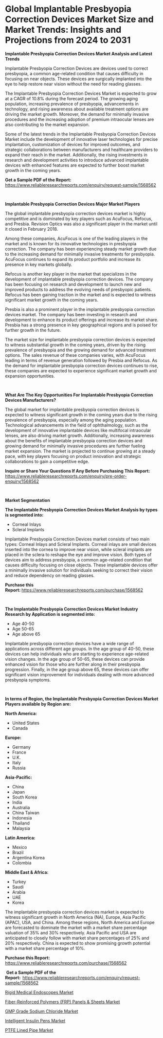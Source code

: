<p><h1>Global Implantable Presbyopia Correction Devices Market Size and Market Trends: Insights and Projections from 2024 to 2031</h1></p><p><strong>Implantable Presbyopia Correction Devices Market Analysis and Latest Trends</strong></p>
<p><p>Implantable Presbyopia Correction Devices are devices used to correct presbyopia, a common age-related condition that causes difficulty in focusing on near objects. These devices are surgically implanted into the eye to help restore near vision without the need for reading glasses.</p><p>The Implantable Presbyopia Correction Devices Market is expected to grow at a CAGR of 10.8% during the forecast period. The growing aging population, increasing prevalence of presbyopia, advancements in technology, and rising awareness about available treatment options are driving the market growth. Moreover, the demand for minimally invasive procedures and the increasing adoption of premium intraocular lenses are also contributing to the market expansion.</p><p>Some of the latest trends in the Implantable Presbyopia Correction Devices Market include the development of innovative laser technologies for precise implantation, customization of devices for improved outcomes, and strategic collaborations between manufacturers and healthcare providers to expand their reach in the market. Additionally, the rising investments in research and development activities to introduce advanced implantable devices with enhanced features are expected to further boost market growth in the coming years.</p></p>
<p><strong>Get a Sample PDF of the Report:&nbsp;</strong> <a href="https://www.reliableresearchreports.com/enquiry/request-sample/1568562">https://www.reliableresearchreports.com/enquiry/request-sample/1568562</a></p>
<p>&nbsp;</p>
<p><strong>Implantable Presbyopia Correction Devices Major Market Players</strong></p>
<p><p>The global implantable presbyopia correction devices market is highly competitive and is dominated by key players such as AcuFocus, Refocus, and Presbia. Revision Optics was also a significant player in the market until it closed in February 2018.</p><p>Among these companies, AcuFocus is one of the leading players in the market and is known for its innovative technologies in presbyopia correction. The company has been experiencing steady market growth due to the increasing demand for minimally invasive treatments for presbyopia. AcuFocus continues to expand its product portfolio and increase its presence in key markets globally.</p><p>Refocus is another key player in the market that specializes in the development of implantable presbyopia correction devices. The company has been focusing on research and development to launch new and improved products to address the evolving needs of presbyopic patients. Refocus has been gaining traction in the market and is expected to witness significant market growth in the coming years.</p><p>Presbia is also a prominent player in the implantable presbyopia correction devices market. The company has been investing in research and development to enhance its product offerings and increase its market share. Presbia has a strong presence in key geographical regions and is poised for further growth in the future.</p><p>The market size for implantable presbyopia correction devices is expected to witness substantial growth in the coming years, driven by the rising prevalence of presbyopia and the growing demand for advanced treatment options. The sales revenue of these companies varies, with AcuFocus leading in terms of revenue generation followed by Presbia and Refocus. As the demand for implantable presbyopia correction devices continues to rise, these companies are expected to experience significant market growth and expansion opportunities.</p></p>
<p>&nbsp;</p>
<p><strong>What Are The Key Opportunities For Implantable Presbyopia Correction Devices Manufacturers?</strong></p>
<p><p>The global market for implantable presbyopia correction devices is expected to witness significant growth in the coming years due to the rising prevalence of presbyopia, especially among the aging population. Technological advancements in the field of ophthalmology, such as the development of innovative implantable devices like multifocal intraocular lenses, are also driving market growth. Additionally, increasing awareness about the benefits of implantable presbyopia correction devices and growing demand for minimally invasive procedures are further fueling market expansion. The market is projected to continue growing at a steady pace, with key players focusing on product innovation and strategic collaborations to gain a competitive edge.</p></p>
<p><strong>Inquire or Share Your Questions If Any Before Purchasing This Report:</strong> <a href="https://www.reliableresearchreports.com/enquiry/pre-order-enquiry/1568562">https://www.reliableresearchreports.com/enquiry/pre-order-enquiry/1568562</a></p>
<p>&nbsp;</p>
<p><strong>Market Segmentation</strong></p>
<p><strong>The Implantable Presbyopia Correction Devices Market Analysis by types is segmented into:</strong></p>
<p><ul><li>Corneal Inlays</li><li>Scleral Implants</li></ul></p>
<p><p>Implantable Presbyopia Correction Devices market consists of two main types: Corneal Inlays and Scleral Implants. Corneal inlays are small devices inserted into the cornea to improve near vision, while scleral implants are placed in the sclera to reshape the eye and improve vision. Both types of devices aim to address presbyopia, a common age-related condition that causes difficulty focusing on close objects. These implantable devices offer a minimally invasive solution for individuals seeking to correct their vision and reduce dependency on reading glasses.</p></p>
<p><strong>Purchase this Report:&nbsp;</strong><a href="https://www.reliableresearchreports.com/purchase/1568562">https://www.reliableresearchreports.com/purchase/1568562</a></p>
<p>&nbsp;</p>
<p><strong>The Implantable Presbyopia Correction Devices Market Industry Research by Application is segmented into:</strong></p>
<p><ul><li>Age 40-50</li><li>Age 50-65</li><li>Age above 65</li></ul></p>
<p><p>Implantable presbyopia correction devices have a wide range of applications across different age groups. In the age group of 40-50, these devices can help individuals who are starting to experience age-related vision changes. In the age group of 50-65, these devices can provide enhanced vision for those who are further along in their presbyopia progression. Finally, in the age group above 65, these devices can offer significant vision improvement for individuals dealing with more advanced presbyopia symptoms.</p></p>
<p>&nbsp;</p>
<p><strong>In terms of Region, the Implantable Presbyopia Correction Devices Market Players available by Region are:</strong></p>
<p>
    <p> <strong> North America: </strong>
        <ul>
            <li>United States</li>
            <li>Canada</li>
        </ul>
        </p> 
    <p> <strong> Europe: </strong>
        <ul>
            <li>Germany</li>
            <li>France</li>
            <li>U.K.</li>
            <li>Italy</li>
            <li>Russia</li>
        </ul>
        </p> 
    <p> <strong> Asia-Pacific: </strong>
        <ul>
            <li>China</li>
            <li>Japan</li>
            <li>South Korea</li>
            <li>India</li>
            <li>Australia</li>
            <li>China Taiwan</li>
            <li>Indonesia</li>
            <li>Thailand</li>
            <li>Malaysia</li>
        </ul>
        </p> 
    <p> <strong> Latin America: </strong>
        <ul>
            <li>Mexico</li>
            <li>Brazil</li>
            <li>Argentina Korea</li>
            <li>Colombia</li>
        </ul>
        </p> 
    <p> <strong> Middle East & Africa: </strong>
        <ul>
            <li>Turkey</li>
            <li>Saudi</li>
            <li>Arabia</li>
            <li>UAE</li>
            <li>Korea</li>
        </ul>
    </p>
    </p>
<p><p>The implantable presbyopia correction devices market is expected to witness significant growth in North America (NA), Europe, Asia Pacific (APAC), USA, and China. Among these regions, North America and Europe are forecasted to dominate the market with a market share percentage valuation of 35% and 30% respectively. Asia Pacific and USA are anticipated to closely follow with market share percentages of 25% and 20% respectively. China is expected to show promising growth potential with a market share percentage of 10%.</p></p>
<p><strong>Purchase this Report: </strong><a href="https://www.reliableresearchreports.com/purchase/1568562">https://www.reliableresearchreports.com/purchase/1568562</a></p>
<p>&nbsp;<strong>Get a Sample PDF of the Report:&nbsp;&nbsp;</strong><a href="https://www.reliableresearchreports.com/enquiry/request-sample/1568562">https://www.reliableresearchreports.com/enquiry/request-sample/1568562</a></p>
<p><strong></strong></p>
<p><p><a href="https://github.com/zjyglelu/Market-Research-Report-List-1/blob/main/rigid-medical-endoscopes-market.md">Rigid Medical Endoscopes Market</a></p><p><a href="https://issuu.com/reportprime-2/docs/fiber-reinforced-polymers-frp-panels-sheets-market">Fiber-Reinforced Polymers (FRP) Panels & Sheets Market</a></p><p><a href="https://github.com/elizabethdagraca/Market-Research-Report-List-2/blob/main/gmp-grade-sodium-chloride-market.md">GMP Grade Sodium Chloride Market</a></p><p><a href="https://github.com/santosh758595/Market-Research-Report-List-3/blob/main/intelligent-insulin-pens-market.md">Intelligent Insulin Pens Market</a></p><p><a href="https://issuu.com/reportprime-2/docs/ptfe-lined-pipe-market-size-2030.pptx">PTFE Lined Pipe Market</a></p></p>